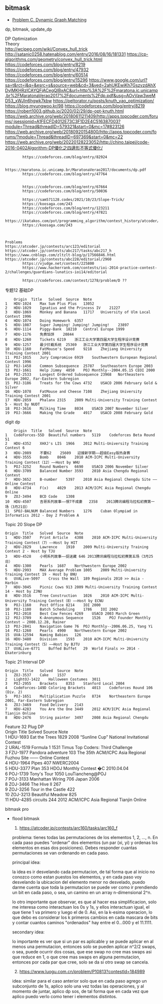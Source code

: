 ## bitmask

- [Problem C. Dynamic Graph Matching](https://acm.hdu.edu.cn/showproblem.php?pid=6321)

dp, bitmask, update_dp


DP Optimization			
	Theory		
			http://wcipeg.com/wiki/Convex_hull_trick
			http://satanic0258.hatenablog.com/entry/2016/08/16/181331
			https://cp-algorithms.com/geometry/convex_hull_trick.html
			https://codeforces.com/blog/entry/8219
			https://codeforces.com/blog/entry/47932
			https://codeforces.com/blog/entry/60514
			https://codeforces.com/blog/entry/15296
			https://www.google.com/url?sa=t&rct=j&q=&esrc=s&source=web&cd=3&ved=2ahUKEwiKh7GszvzdAhXDylMKHRzICAYQFjACegQIBxAC&url=http%3A%2F%2Fmaratona.ic.unicamp.br%2FMaratonaVerao2017%2Fdocuments%2Fdp.pdf&usg=AOvVaw3weMD53_xWJIn6hgwk7kbw
			https://peltorator.ru/posts/knuth_yao_optimization/
			https://blog.myungwoo.kr/98
			https://codeforces.com/blog/entry/8219
			https://robert1003.github.io/2020/02/29/dp-opt-knuth.html
			https://web.archive.org/web/20180611211409/http://apps.topcoder.com/forums/;jsessionid=A1FECFD4012E73C3F1D2E4C516387003?module=Thread&threadID=579321&start=0&mc=17#823126
			https://web.archive.org/web/20180920154800/http://apps.topcoder.com/forums/?module=Thread&threadID=697369&start=0&mc=22
			https://web.archive.org/web/20220128223052/http://chino.taipei/code-2016-0402Algorithm-DP優化之四邊形不等式優化/

			https://codeforces.com/blog/entry/82924 

			https://maratona.ic.unicamp.br/MaratonaVerao2017/documents/dp.pdf
			https://codeforces.com/blog/entry/47764


			https://codeforces.com/blog/entry/67664
			https://codeforces.com/blog/entry/50036

			https://sam571128.codes/2021/10/23/Slope-Trick/
			https://koosaga.com/243
			https://codeforces.com/blog/entry/123211
			https://codeforces.com/blog/entry/47821
			https://ikatakos.com/pot/programming_algorithm/contest_history/atcoder/2021/0904_abc217
			https://koosaga.com/243



	Problems		
	https://atcoder.jp/contests/arc123/editorial
	https://atcoder.jp/contests/abc217/tasks/abc217_h
	https://www.cnblogs.com/zltzlt-blog/p/17566846.html
	https://atcoder.jp/contests/abc228/editorial/2960
			https://vjudge.net/contest/225800
			https://www.hackerrank.com/contests/ioi-2014-practice-contest-2/challenges/guardians-lunatics-ioi14/editorial

			https://codeforces.com/contest/1278/problem/D ??


专题12 基础DP								
								
		Origin	Title	Solved	Source	Note		
	1	HDU-1024	Max Sum Plus Plus	13052				
	2	HDU-1029	Ignatius and the Princess IV	21227				
	3	HDU-1069	Monkey and Banana	11717	University of Ulm Local Contest 1996			
	4	HDU-1074	Doing Homework	6357				
	5	HDU-1087	Super Jumping! Jumping! Jumping!	23897				
	6	HDU-1114	Piggy-Bank	18210	Central Europe 1999			
	7	HDU-1176	免费馅饼	20844				
	8	HDU-1260	Tickets	6219	浙江工业大学第四届大学生程序设计竞赛			
	9	HDU-1257	最少拦截系统	25369	浙江工业大学第四届大学生程序设计竞赛			
	10	HDU-1160	FatMouse's Speed	9218	Zhejiang University Training Contest 2001			
	11	POJ-1015	Jury Compromise	6919	Southwestern European Regional Contest 1996			
	12	POJ-1458	Common Subsequence	25787	Southeastern Europe 2003			
	13	POJ-1661	Help Jimmy	4850	POJ Monthly--2004.05.15 CEOI 2000			
	14	POJ-2533	Longest Ordered Subsequence	23968	Northeastern Europe 2002, Far-Eastern Subregion			
	15	POJ-3186	Treats for the Cows	4732	USACO 2006 February Gold & Silver			
	16	HDU-1078	FatMouse and Cheese	7108	Zhejiang University Training Contest 2001			
	17	HDU-2859	Phalanx	2315	2009 Multi-University Training Contest 5 - Host by NUDT			
	18	POJ-3616	Milking Time	8034	USACO 2007 November Silver			
	19	POJ-3666	Making the Grade	4917	USACO 2008 February Gold			
								
								
								
								
digit dp								
								
		Origin	Title	Solved	Source	Note		
	1	CodeForces-55D	Beautiful numbers	5119	Codeforces Beta Round 51			
	2	HDU-4352	XHXJ's LIS	1966	2012 Multi-University Training Contest 6			
	3	HDU-2089	不要62	25609	迎接新学期――超级Easy版热身赛			
	4	HDU-3555	Bomb	8046	2010 ACM-ICPC Multi-University Training Contest（12）――Host by WHU			
	5	POJ-3252	Round Numbers	6690	USACO 2006 November Silver			
	6	HDU-3709	Balanced Number	3593	2010 Asia Chengdu Regional Contest			
	7	HDU-3652	B-number	5397	2010 Asia Regional Chengdu Site ―― Online Contest			
	8	HDU-4734	F(x)	4029	2013 ACM/ICPC Asia Regional Chengdu Online			
	9	ZOJ-3494	BCD Code	1308				
	10	HDU-4507	吉哥系列故事――恨7不成妻	2358	2013腾讯编程马拉松初赛第一场（3月21日）			
	11	SPOJ-BALNUM	Balanced Numbers	1276	Cuban Olympiad in Informatics 2012 - Day 2 Problem A			
								
								
Topic 20 Slope DP								
								
	Origin	Title	Solved	Source	Note			
	1	HDU-3507	Print Article	4308	2010 ACM-ICPC Multi-University Training Contest（7）――Host by HIT			
	2	HDU-2829	Lawrence	1910	2009 Multi-University Training Contest 2 - Host by TJU			
	3	HDU-4528	小明系列故事――捉迷藏	646	2013腾讯编程马拉松初赛第五场（3月25日）			
	4	HDU-1300	Pearls	1687	Northwestern Europe 2002			
	5	HDU-2993	MAX Average Problem	1005	2009 Multi-University Training Contest 19 - Host by BNU			
	6	UVALive-5097	Cross the Wall	189	Regionals 2010 >> Asia - Harbin			
	7	HDU-3045	Picnic Cows	913	2009 Multi-University Training Contest 14 - Host by ZJNU			
	8	HDU-3516	Tree Construction	1026	2010 ACM-ICPC Multi-University Training Contest（8）――Host by ECNU			
	9	POJ-1160	Post Office	8214	IOI 2000			
	10	POJ-1180	Batch Scheduling	1786	IOI 2002			
	11	POJ-2018	Best Cow Fences	4269	USACO 2003 March Green			
	12	POJ-3709	K-Anonymous Sequence	1526	POJ Founder Monthly Contest – 2008.12.28, Rainer			
	13	POJ-2841	Navigation Game	76	POJ Monthly--2006.06.25, Yang Yi			
	14	POJ-1260	Pearls	4900	Northwestern Europe 2002			
	15	UVA-12594	Naming Babies	126				
	16	HDU-3480	Division	1593	2010 ACM-ICPC Multi-University Training Contest（5）――Host by BJTU			
	17	UVALive-6771	Buffed Buffet	29	World Finals >> 2014 - Ekaterinburg			
								
								
Topic 21 Interval DP								
								
	Origin	Title	Solved	Source	Note			
	1	ZOJ-3537	Cake	1537				
	2	LightOJ-1422	Halloween Costumes	3011				
	3	POJ-2955	Brackets	8353	Stanford Local 2004			
	4	CodeForces-149D	Coloring Brackets	4013	Codeforces Round 106 (Div. 2)			
	5	POJ-1651	Multiplication Puzzle	8724	Northeastern Europe 2001, Far-Eastern Subregion			
	6	ZOJ-3469	Food Delivery	2143				
	7	HDU-4283	You Are the One	3449	2012 ACM/ICPC Asia Regional Tianjin Online			
	8	HDU-2476	String painter	3497	2008 Asia Regional Chengdu			
								
								
Feature 32 Plug DP								
	Origin	Title	Solved	Source	Note			
	1	HDU-1693	Eat the Trees	1829	2008 “Sunline Cup” National Invitational Contest			
	2	URAL-1519	Formula 1	1531	Timus Top Coders: Third Challenge			
	3	FZU-1977	Pandora adventure	103	The 35th ACM/ICPC Asia Regional Fuzhou Site —— Online Contest			
	4	HDU-1964	Pipes	407	NWERC2004			
	5	HDU-3377	Plan	353	HDOJ Monthly Contest �C 2010.04.04			
	6	POJ-1739	Tony's Tour	1050	LouTiancheng@POJ			
	7	POJ-3133	Manhattan Wiring	706	Japan 2006			
	8	ZOJ-3466	The Hive II	267				
	9	ZOJ-3256	Tour in the Castle	422				
	10	ZOJ-3213	Beautiful Meadow	825				
	11	HDU-4285	circuits	244	2012 ACM/ICPC Asia Regional Tianjin Online			



bitmask pro 
	
- flood bitmask

	1. https://atcoder.jp/contests/arc160/tasks/arc160_f

	problema: tienes todas las permutaciones de los elementos 1, 2, ..., n. En cada paso puedes "ordenar" dos elementos (un par (xi, yi) y ordenas los elementos en esas dos posiciones). Debes responder cuantas permutaciones se van ordenando en cada paso.

	principal idea: 

	la idea es ir desvelando cada permutacion, de tal forma que al inicio no conozco como estan puestos los elementos, y en cada paso voy desvelando la ubicacion del elemento menor no desvelado, puedo darme cuenta que toda la permutacion se puede ver como ir prendiendo un bit en cada paso, o sea, un camino en un array n-dimensional 2^n. 

	lo otro importante que observar, es que al hacer esa simplificacion, solo me interesa como interactuan los 0s y 1s, y ellos interactuan igual, el que tiene 1 va primero y luego el de 0. Asi, en la k-esima operacion, lo que debo es considerar los k primeros cambios en cada mascara de bits y contar cuantos caminos "ordenados" hay entre el 0...000 y el 11.1111.


	secondary idea:

	lo importante es ver que si un par es aplicable y se puede aplicar en al menos una permutacion, entonces solo se pueden aplicar n^2/2 swaps, o sea, puede ocurrir dos cosas, que ese swap no cree mas swaps asi que reduce en 1, o que cree mas swaps en alguna permutacion, entonces por cada par que cree, solo se da si otro swap se cancela.

	2. https://www.luogu.com.cn/problem/P10813?contestId=184989

	idea: similar para el caso anterior solo que en cada paso agrego un subconjunto de 1s, aplico solo una vez todas las operaciones, y al momento de juntar, aplico dp sos, de tal forma que en cada vez que aplico puedo verlo como tener i elementos distintos.

